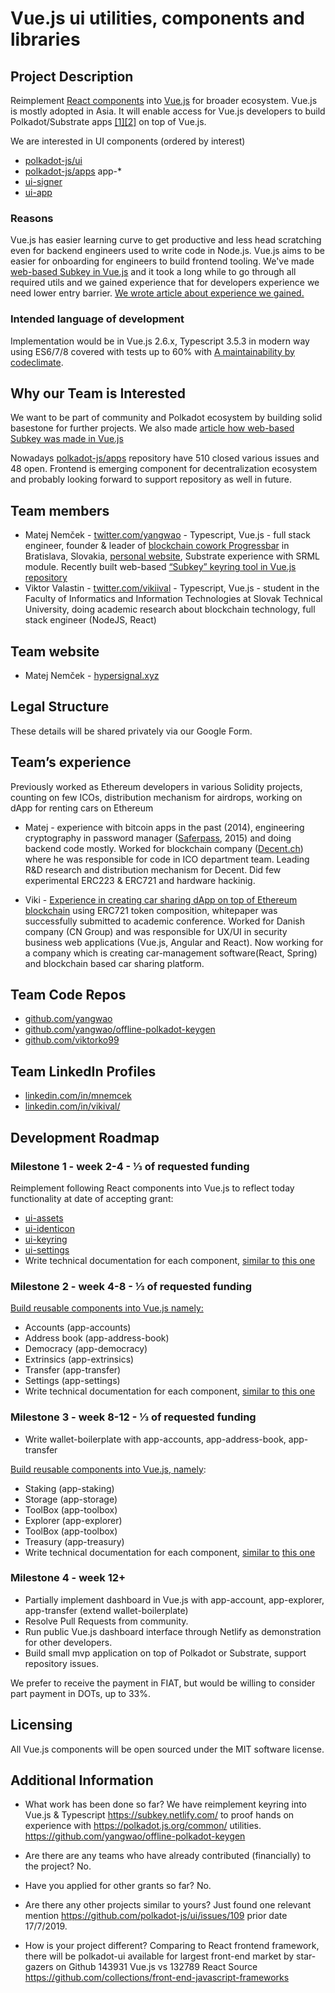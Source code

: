 # Vue.js ui utilities, components and libraries

## Project Description

Reimplement [React components](https://github.com/polkadot-js/ui) into [Vue.js](https://vuejs.org/) for broader ecosystem. Vue.js is mostly adopted in Asia. It will enable access for Vue.js developers to build Polkadot/Substrate apps [[1]](https://polkadot.js.org/ui/)[[2]](https://github.com/polkadot-js/apps/) on top of Vue.js. 

We are interested in UI components (ordered by interest)
* [polkadot-js/ui](https://github.com/polkadot-js/ui/tree/master/packages/)
* [polkadot-js/apps](https://github.com/polkadot-js/apps/tree/master/packages/) app-*
* [ui-signer](https://github.com/polkadot-js/apps/tree/master/packages/ui-signer)
* [ui-app](https://github.com/polkadot-js/apps/tree/master/packages/ui-app)

### Reasons
Vue.js has easier learning curve to get productive and less head scratching even for backend engineers used to write code in Node.js. 
Vue.js aims to be easier for onboarding for engineers to build frontend tooling.
We've made [web-based Subkey in Vue.js](https://subkey.netlify.com) and it took a long while to go through all required utils and we gained experience that for developers experience we need lower entry barrier. [We wrote article about experience we gained.](https://medium.com/@yangWao/how-accounts-on-polkadot-and-substrate-are-created-9f9d80a57ae1)

### Intended language of development
Implementation would be in Vue.js 2.6.x, Typescript 3.5.3 in modern way using ES6/7/8 covered with tests up to 60% with [A maintainability by codeclimate](https://codeclimate.com/github/polkadot-js/ui).

## Why our Team is Interested
We want to be part of community and Polkadot ecosystem by building solid basestone for further projects. We also made [article how web-based Subkey was made in Vue.js](https://medium.com/@yangWao/how-accounts-on-polkadot-and-substrate-are-created-9f9d80a57ae1)

Nowadays [polkadot-js/apps](polkadot-js/apps) repository have 510 closed various issues and 48 open. 
Frontend is emerging component for decentralization ecosystem and probably looking forward to support repository as well in future.

## Team members
* Matej Nemček - [twitter.com/yangwao](https://twitter.com/yangwao) - Typescript, Vue.js - full stack engineer, founder & leader of [blockchain cowork Progressbar](https://cowork.progressbar) in Bratislava, Slovakia, [personal website](https://hypersignal.xyz), Substrate experience with SRML module. Recently built web-based [“Subkey” keyring tool in Vue.js](https://subkey.netlify.com/) [repository](https://github.com/yangwao/offline-polkadot-keygen)
* Viktor Valastin - [twitter.com/vikiival](https://twitter.com/vikiival) - Typescript, Vue.js - student in the Faculty of Informatics and Information Technologies at Slovak Technical University, doing academic research about blockchain technology, full stack engineer (NodeJS, React)

## Team website
* Matej Nemček - [hypersignal.xyz](https://hypersignal.xyz)

## Legal Structure
These details will be shared privately via our Google Form.

## Team’s experience
Previously worked as Ethereum developers in various Solidity projects, counting on few ICOs, distribution mechanism for airdrops, working on dApp for renting cars on Ethereum
* Matej - experience with bitcoin apps in the past (2014), engineering cryptography in password manager ([Saferpass](https://saferpass.net/), 2015) and doing backend code mostly. Worked for blockchain company ([Decent.ch](https://decent.ch/)) where he was responsible for code in ICO department team. Leading R&D research and distribution mechanism for Decent. Did few experimental ERC223 & ERC721 and hardware hackinig.

* Viki - [Experience in creating car sharing dApp on top of Ethereum blockchain](https://opac.crzp.sk/?fn=detailBiblioForm&sid=BCA102CB6C4CA54D4CEAA875C35B&seo=CRZP-detail-kniha) using ERC721 token composition, whitepaper was successfully submitted to academic conference. Worked for Danish company (CN Group) and was responsible for UX/UI in security business web applications (Vue.js, Angular and React). Now working for a company which is creating car-management software(React, Spring) and blockchain based car sharing platform.

## Team Code Repos
* [github.com/yangwao](https://github.com/yangwao)
* [github.com/yangwao/offline-polkadot-keygen](https://github.com/yangwao/offline-polkadot-keygen)
* [github.com/viktorko99](https://github.com/viktorko99/)

## Team LinkedIn Profiles
* [linkedin.com/in/mnemcek](https://linkedin.com/in/mnemcek)
* [linkedin.com/in/vikival/](https://www.linkedin.com/in/vikival/)

## Development Roadmap

### Milestone 1 - week 2-4 - ⅓ of requested funding

Reimplement following React components into Vue.js to reflect today functionality at date of accepting grant: 

* [ui-assets](https://github.com/polkadot-js/ui/tree/master/packages/ui-assets)
* [ui-identicon](https://github.com/polkadot-js/ui/tree/master/packages/ui-identicon)
* [ui-keyring](https://github.com/polkadot-js/ui/tree/master/packages/ui-keyring)
* [ui-settings](https://github.com/polkadot-js/ui/tree/master/packages/ui-settings)
* Write technical documentation for each component, [similar to](https://polkadot.js.org/ui/) [this one](https://polkadot.js.org/common/)

### Milestone 2 - week 4-8 - ⅓ of requested funding

[Build reusable components into Vue.js namely:](https://github.com/polkadot-js/apps)
* Accounts (app-accounts)
* Address book (app-address-book)
* Democracy (app-democracy)
* Extrinsics (app-extrinsics)
* Transfer (app-transfer)
* Settings (app-settings)
* Write technical documentation for each component, [similar to](https://polkadot.js.org/ui/) [this one](https://polkadot.js.org/common/)

### Milestone 3 - week 8-12 - ⅓ of requested funding 
* Write wallet-boilerplate with app-accounts, app-address-book, app-transfer

[Build reusable components into Vue.js, namely](https://github.com/polkadot-js/apps): 
* Staking (app-staking)
* Storage (app-storage)
* ToolBox (app-toolbox)
* Explorer (app-explorer)
* ToolBox (app-toolbox)
* Treasury (app-treasury)
* Write technical documentation for each component, [similar to](https://polkadot.js.org/ui/) [this one](https://polkadot.js.org/common/)

### Milestone 4 - week 12+ 
* Partially implement dashboard in Vue.js with app-account, app-explorer, app-transfer (extend wallet-boilerplate)
* Resolve Pull Requests from community. 
* Run public Vue.js dashboard interface through Netlify as demonstration for other developers.
* Build small mvp application on top of Polkadot or Substrate, support repository issues.

We prefer to receive the payment in FIAT, but would be willing to consider part payment in DOTs, up to 33%.

## Licensing
All Vue.js components will be open sourced under the MIT software license.

## Additional Information

* What work has been done so far?
We have reimplement keyring into Vue.js & Typescript https://subkey.netlify.com/ to proof hands on experience with https://polkadot.js.org/common/ utilities. https://github.com/yangwao/offline-polkadot-keygen
 
* Are there are any teams who have already contributed (financially) to the project?
No.

* Have you applied for other grants so far?
No.

* Are there any other projects similar to yours? 
Just found one relevant mention https://github.com/polkadot-js/ui/issues/109 prior date 17/7/2019.

* How is your project different?
Comparing to React frontend framework, there will be polkadot-ui available for largest front-end market by star-gazers on Github 143931 Vue.js vs 132789 React
Source https://github.com/collections/front-end-javascript-frameworks
